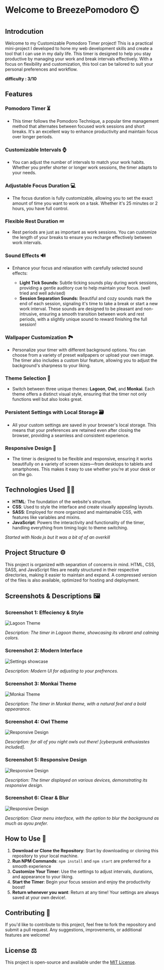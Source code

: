 # Welcome to BreezePomodoro ⏲️

## Introdcution

Welcome to my Customizable Pomodoro Timer project! This is a practical mini-project I developed to hone my web development skills and create a tool that I can use in my daily life. This timer is designed to help you stay productive by managing your work and break intervals effectively. With a focus on flexibility and customization, this tool can be tailored to suit your personal preferences and workflow.

**difficulty : 3/10**

## Features

### Pomodoro Timer ⏳
- This timer follows the Pomodoro Technique, a popular time management method that alternates between focused work sessions and short breaks. It's an excellent way to enhance productivity and maintain focus over longer periods.

### Customizable Intervals ⌚
- You can adjust the number of intervals to match your work habits. Whether you prefer shorter or longer work sessions, the timer adapts to your needs.

### Adjustable Focus Duration 💻
- The focus duration is fully customizable, allowing you to set the exact amount of time you want to work on a task. Whether it's 25 minutes or 2 hours, you have full control.

### Flexible Rest Duration 💤
- Rest periods are just as important as work sessions. You can customize the length of your breaks to ensure you recharge effectively between work intervals.

### Sound Effects 🔊
- Enhance your focus and relaxation with carefully selected sound effects:

    - **Light Tick Sounds:** Subtle ticking sounds play during work sessions, providing a gentle auditory cue to help maintain your focus. (well tried and well advised)
    - **Session Separation Sounds:** Beautiful and cozy sounds mark the end of each session, signaling it's time to take a break or start a new work interval. These sounds are designed to be pleasant and non-intrusive, ensuring a smooth transition between work and rest periods, with a slightly unique sound to reward finishing the full session!

### Wallpaper Customization 🏞️
- Personalize your timer with different background options. You can choose from a variety of preset wallpapers or upload your own image. The timer also includes a custom blur feature, allowing you to adjust the background's sharpness to your liking.

### Theme Selection 🎡
- Switch between three unique themes: **Lagoon**, **Owl**, and **Monkai**. Each theme offers a distinct visual style, ensuring that the timer not only functions well but also looks great.

### Persistent Settings with Local Storage 🗃️
- All your custom settings are saved in your browser's local storage. This means that your preferences are retained even after closing the browser, providing a seamless and consistent experience.

### Responsive Design 📱
- The timer is designed to be flexible and responsive, ensuring it works beautifully on a variety of screen sizes—from desktops to tablets and smartphones. This makes it easy to use whether you're at your desk or on the go.

## Technologies Used 👩‍💻

- **HTML**: The foundation of the website's structure.
- **CSS**: Used to style the interface and create visually appealing layouts.
- **SASS**: Employed for more organized and maintainable CSS, with features like variables and mixins.
- **JavaScript**: Powers the interactivity and functionality of the timer, handling everything from timing logic to theme switching.

*Started with Node.js but It was a bit of of an overkill*

## Project Structure ⚙️

This project is organized with separation of concerns in mind. HTML, CSS, SASS, and JavaScript files are neatly structured in their respective directories, making it easier to maintain and expand. A compressed version of the files is also available, optimized for hosting and deployment.

## Screenshots & Descriptions 🖼️

### Screenshot 1: Effeciency & Style
![Lagoon Theme](/screenshots/1.png)

*Description: The timer in Lagoon theme, showcasing its vibrant and calming colors.*

### Screenshot 2: Modern Interface
![Settings showcase](/screenshots/2.png)

*Description: Modern UI for adjusting to your prefrences.*

### Screenshot 3: Monkai Theme
![Monkai Theme](/screenshots/3.png)

*Description: The timer in Monkai theme, with a natural feel and a bold appearance.*

### Screenshot 4: Owl Theme
![Responsive Design](/screenshots/4.png)

*Description: for all of you night owls out there! [cyberpunk enthusiastes included].*

### Screenshot 5: Responsive Design
![Responsive Design](/screenshots/5.png)

*Description: The timer displayed on various devices, demonstrating its responsive design.*

### Screenshot 6: Clear & Blur
![Responsive Design](/screenshots/6.png)

*Description: Clear menu interface, with the option to blur the background as much as ayou prefer.*

## How to Use 📃

1. **Download or Clone the Repository**: Start by downloading or cloning this repository to your local machine.
2. **Run NPM Commands**: `npm install` and `npm start` are preferred for a smooth experience
3. **Customize Your Timer**: Use the settings to adjust intervals, durations, and appearance to your liking.
4. **Start the Timer**: Begin your focus session and enjoy the productivity boost!
5. **Return whenever you want**: Return at any time! Your settings are always saved at your own device!.

## Contributing 💌

If you'd like to contribute to this project, feel free to fork the repository and submit a pull request. Any suggestions, improvements, or additional features are welcome!

## License ⚖️

This project is open-source and available under the [MIT License](LICENSE).
